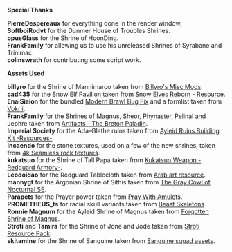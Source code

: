 __**Special Thanks**__

**PierreDespereaux** for everything done in the render window.\
**SoftboiRodvt** for the Dunmer House of Troubles Shrines.\
**opusGlass** for the Shrine of HoonDing.\
**FrankFamily** for allowing us to use his unreleased Shrines of Syrabane and Trinimac.\
**colinswrath** for contributing some script work.

__**Assets Used**__

**billyro** for the Shrine of Mannimarco taken from [Billyro's Misc Mods](<https://www.nexusmods.com/skyrim/mods/79830>).\
**cad435** for the Snow Elf Pavilion taken from [Snow Elves Reborn - Resource](<https://www.nexusmods.com/skyrim/mods/70099/>).\
**EnaiSiaion** for the bundled [Modern Brawl Bug Fix](https://www.nexusmods.com/skyrimspecialedition/mods/1473) and a formlist taken from [Vokrii](https://www.nexusmods.com/skyrimspecialedition/mods/26176).\
**FrankFamily** for the Shrines of Magnus, Sheor, Phynaster, Pelinal and Jephre taken from [Artifacts - The Breton Paladin](<https://www.nexusmods.com/skyrimspecialedition/mods/16199>).\
**Imperial Society** for the Ada-Glathe ruins taken from [Ayleid Ruins Building Kit -Resources-](https://www.nexusmods.com/skyrim/mods/90667)\
**Incaendo** for the stone textures, used on a few of the new shrines, taken from [4k Seamless rock textures](<https://www.nexusmods.com/skyrim/mods/93827>).\
**kukatsuo** for the Shrine of Tall Papa taken from [Kukatsuo Weapon -Redguard Armory-](<https://www.nexusmods.com/skyrim/mods/102362>).\
**Leodoidao** for the Redguard Tablecloth taken from [Arab art resource](<https://www.nexusmods.com/skyrim/mods/61774/>).\
**mannygt** for the Argonian Shrine of Sithis taken from [The Gray Cowl of Nocturnal SE](<https://www.nexusmods.com/skyrimspecialedition/mods/4509>).\
**Parapets** for the Prayer power taken from [Pray With Amulets](https://www.nexusmods.com/skyrimspecialedition/mods/35248).\
**PROMETHEUS_ts** for racial skull variants taken from [Beast Skeletons](https://www.nexusmods.com/skyrimspecialedition/mods/517).\
**Ronnie Magnum** for the Ayleid Shrine of Magnus taken from [Forgotten Shrine of Magnus](https://www.nexusmods.com/skyrim/mods/93157).\
**Stroti** and **Tamira** for the Shrine of Jone and Jode taken from [Stroti Resource Pack](<https://www.nexusmods.com/skyrim/mods/36969>).\
**skitamine** for the Shrine of Sanguine taken from [Sanguine squad assets](<https://www.nexusmods.com/skyrimspecialedition/mods/18503>).
